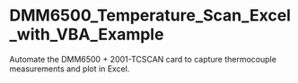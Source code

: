 # DMM6500_Temperature_Scan_Excel_with_VBA_Example
Automate the DMM6500 + 2001-TCSCAN card to capture thermocouple measurements and plot in Excel.
